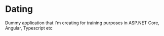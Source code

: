 # Dating
 
Dummy application that I'm creating for training purposes in ASP.NET Core, Angular, Typescript etc

